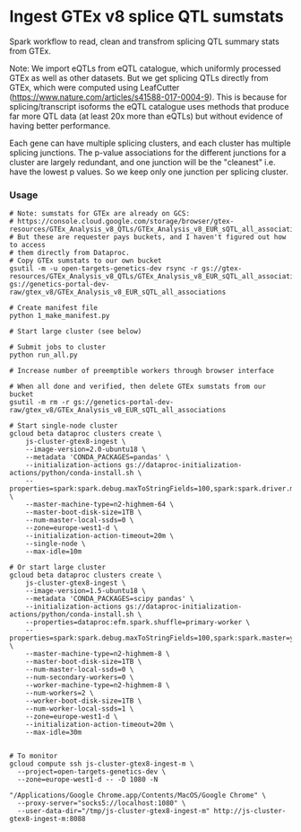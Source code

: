 Ingest GTEx v8 splice QTL sumstats
==================================

Spark workflow to read, clean and transfrom splicing QTL summary stats from GTEx.

Note: We import eQTLs from eQTL catalogue, which uniformly processed GTEx as well as other datasets. But we get splicing QTLs directly from GTEx, which were computed using LeafCutter (https://www.nature.com/articles/s41588-017-0004-9). This is because for splicing/transcript isoforms the eQTL catalogue uses methods that produce far more QTL data (at least 20x more than eQTLs) but without evidence of having better performance.

Each gene can have multiple splicing clusters, and each cluster has multiple splicing junctions. The p-value associations for the different junctions for a cluster are largely redundant, and one junction will be the "cleanest" i.e. have the lowest p values. So we keep only one junction per splicing cluster.

### Usage

```
# Note: sumstats for GTEx are already on GCS:
# https://console.cloud.google.com/storage/browser/gtex-resources/GTEx_Analysis_v8_QTLs/GTEx_Analysis_v8_EUR_sQTL_all_associations
# But these are requester pays buckets, and I haven't figured out how to access
# them directly from Dataproc.
# Copy GTEx sumstats to our own bucket
gsutil -m -u open-targets-genetics-dev rsync -r gs://gtex-resources/GTEx_Analysis_v8_QTLs/GTEx_Analysis_v8_EUR_sQTL_all_associations gs://genetics-portal-dev-raw/gtex_v8/GTEx_Analysis_v8_EUR_sQTL_all_associations

# Create manifest file
python 1_make_manifest.py

# Start large cluster (see below)

# Submit jobs to cluster
python run_all.py

# Increase number of preemptible workers through browser interface

# When all done and verified, then delete GTEx sumstats from our bucket
gsutil -m rm -r gs://genetics-portal-dev-raw/gtex_v8/GTEx_Analysis_v8_EUR_sQTL_all_associations

```



```
# Start single-node cluster
gcloud beta dataproc clusters create \
    js-cluster-gtex8-ingest \
    --image-version=2.0-ubuntu18 \
    --metadata 'CONDA_PACKAGES=pandas' \
    --initialization-actions gs://dataproc-initialization-actions/python/conda-install.sh \
    --properties=spark:spark.debug.maxToStringFields=100,spark:spark.driver.memory=25g,spark:spark.executor.memory=76g,spark:spark.executor.cores=8,spark:spark.executor.instances=6 \
    --master-machine-type=n2-highmem-64 \
    --master-boot-disk-size=1TB \
    --num-master-local-ssds=0 \
    --zone=europe-west1-d \
    --initialization-action-timeout=20m \
    --single-node \
    --max-idle=10m

# Or start large cluster
gcloud beta dataproc clusters create \
    js-cluster-gtex8-ingest \
    --image-version=1.5-ubuntu18 \
    --metadata 'CONDA_PACKAGES=scipy pandas' \
    --initialization-actions gs://dataproc-initialization-actions/python/conda-install.sh \
    --properties=dataproc:efm.spark.shuffle=primary-worker \
    --properties=spark:spark.debug.maxToStringFields=100,spark:spark.master=yarn \
    --master-machine-type=n2-highmem-8 \
    --master-boot-disk-size=1TB \
    --num-master-local-ssds=0 \
    --num-secondary-workers=0 \
    --worker-machine-type=n2-highmem-8 \
    --num-workers=2 \
    --worker-boot-disk-size=1TB \
    --num-worker-local-ssds=1 \
    --zone=europe-west1-d \
    --initialization-action-timeout=20m \
    --max-idle=30m


# To monitor
gcloud compute ssh js-cluster-gtex8-ingest-m \
  --project=open-targets-genetics-dev \
  --zone=europe-west1-d -- -D 1080 -N

"/Applications/Google Chrome.app/Contents/MacOS/Google Chrome" \
  --proxy-server="socks5://localhost:1080" \
  --user-data-dir="/tmp/js-cluster-gtex8-ingest-m" http://js-cluster-gtex8-ingest-m:8088
```